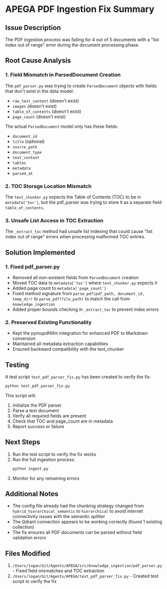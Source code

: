 # APEGA PDF Ingestion Fix Summary

## Issue Description
The PDF ingestion process was failing for 4 out of 5 documents with a "list index out of range" error during the document processing phase.

## Root Cause Analysis

### 1. **Field Mismatch in ParsedDocument Creation**
The `pdf_parser.py` was trying to create `ParsedDocument` objects with fields that don't exist in the data model:
- `raw_text_content` (doesn't exist)
- `images` (doesn't exist)
- `table_of_contents` (doesn't exist)
- `page_count` (doesn't exist)

The actual `ParsedDocument` model only has these fields:
- `document_id`
- `title` (optional)
- `source_path`
- `document_type`
- `text_content`
- `tables`
- `metadata`
- `parsed_at`

### 2. **TOC Storage Location Mismatch**
The `text_chunker.py` expects the Table of Contents (TOC) to be in `metadata['toc']`, but the pdf_parser was trying to store it as a separate field `table_of_contents`.

### 3. **Unsafe List Access in TOC Extraction**
The `_extract_toc` method had unsafe list indexing that could cause "list index out of range" errors when processing malformed TOC entries.

## Solution Implemented

### 1. **Fixed pdf_parser.py**
- Removed all non-existent fields from `ParsedDocument` creation
- Moved TOC data to `metadata['toc']` where `text_chunker.py` expects it
- Added page count to `metadata['page_count']`
- Fixed method signature from `parse_pdf(pdf_path, document_id, temp_dir)` to `parse_pdf(file_path)` to match the call from `knowledge_ingestion`
- Added proper bounds checking in `_extract_toc` to prevent index errors

### 2. **Preserved Existing Functionality**
- Kept the pymupdf4llm integration for enhanced PDF to Markdown conversion
- Maintained all metadata extraction capabilities
- Ensured backward compatibility with the text_chunker

## Testing

A test script `test_pdf_parser_fix.py` has been created to verify the fix:

```bash
python test_pdf_parser_fix.py
```

This script will:
1. Initialize the PDF parser
2. Parse a test document
3. Verify all required fields are present
4. Check that TOC and page_count are in metadata
5. Report success or failure

## Next Steps

1. Run the test script to verify the fix works
2. Run the full ingestion process:
   ```bash
   python ingest.py
   ```
3. Monitor for any remaining errors

## Additional Notes

- The config file already had the chunking strategy changed from `hybrid_hierarchical_semantic` to `hierarchical` to avoid internet connectivity issues with the semantic splitter
- The Qdrant connection appears to be working correctly (found 1 existing collection)
- The fix ensures all PDF documents can be parsed without field validation errors

## Files Modified

1. `/Users/logan/Git/Agents/APEGA/src/knowledge_ingestion/pdf_parser.py` - Fixed field mismatches and TOC extraction
2. `/Users/logan/Git/Agents/APEGA/test_pdf_parser_fix.py` - Created test script to verify the fix

